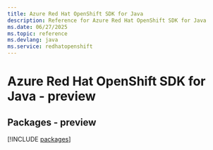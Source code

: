 ```yaml
---
title: Azure Red Hat OpenShift SDK for Java
description: Reference for Azure Red Hat OpenShift SDK for Java
ms.date: 06/27/2025
ms.topic: reference
ms.devlang: java
ms.service: redhatopenshift
---
```

# Azure Red Hat OpenShift SDK for Java - preview
## Packages - preview
[!INCLUDE [packages](red-hat-openshift-index.md)]